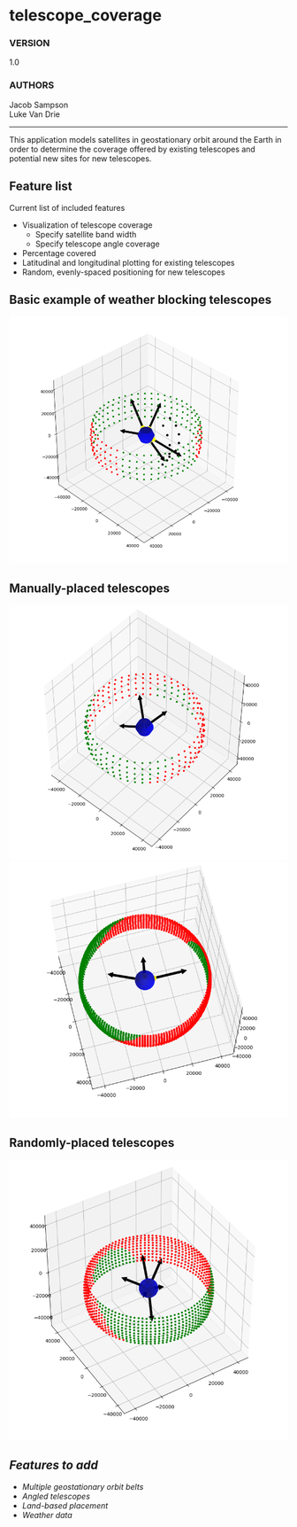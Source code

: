 # telescope_coverage

### **VERSION**
1.0

### **AUTHORS**
Jacob Sampson  
Luke Van Drie

----

This application models satellites in geostationary orbit around the Earth in order to determine the coverage offered by existing telescopes and potential new sites for new telescopes.

## **Feature list**

Current list of included features

- Visualization of telescope coverage
  - Specify satellite band width
  - Specify telescope angle coverage
- Percentage covered
- Latitudinal and longitudinal plotting for existing telescopes
- Random, evenly-spaced positioning for new telescopes

## **Basic example of weather blocking telescopes**
![](./resources/weather_system.png)

## **Manually-placed telescopes**
![](./resources/pic1.png)
![](./resources/pic2.png)

## **Randomly-placed telescopes**
![](./resources/pic3.png)

## ***Features to add***

- *Multiple geostationary orbit belts*
- *Angled telescopes*
- *Land-based placement*
- *Weather data*